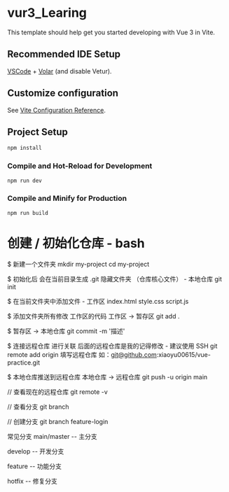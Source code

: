 # vur3_Learing

This template should help get you started developing with Vue 3 in Vite.

## Recommended IDE Setup

[VSCode](https://code.visualstudio.com/) + [Volar](https://marketplace.visualstudio.com/items?itemName=Vue.volar) (and disable Vetur).

## Customize configuration

See [Vite Configuration Reference](https://vite.dev/config/).

## Project Setup

```sh
npm install
```

### Compile and Hot-Reload for Development

```sh
npm run dev
```

### Compile and Minify for Production

```sh
npm run build
```

# 创建  / 初始化仓库 - bash
$ 新建一个文件夹
mkdir my-project
cd my-project


$ 初始化后 会在当前目录生成  .git 隐藏文件夹 （仓库核心文件） - 本地仓库
git init


$ 在当前文件夹中添加文件 - 工作区
index.html
style.css
script.js


$ 添加文件夹所有修改 工作区的代码  工作区 -> 暂存区
git add .


$ 暂存区 -> 本地仓库
git commit -m '描述'


$ 连接远程仓库 进行关联 后面的远程仓库是我的记得修改 - 建议使用 SSH
git remote add origin 填写远程仓库
如：git@github.com:xiaoyu00615/vue-practice.git


$ 本地仓库推送到远程仓库  本地仓库  -> 远程仓库
git push -u origin main




// 查看现在的远程仓库
git remote -v


// 查看分支
git branch


// 创建分支
git branch feature-login


常见分支
main/master -- 主分支

develop -- 开发分支

feature -- 功能分支

hotfix -- 修复分支


